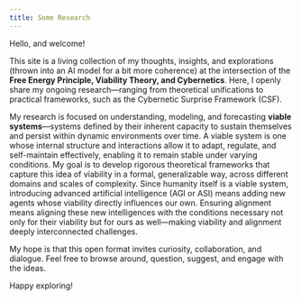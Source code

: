 ```yaml
---
title: Some Research
---
```

	
Hello, and welcome!

This site is a living collection of my thoughts, insights, and explorations (thrown into an AI model for a bit more coherence) at the intersection of the **Free Energy Principle, Viability Theory, and Cybernetics**. Here, I openly share my ongoing research—ranging from theoretical unifications to practical frameworks, such as the Cybernetic Surprise Framework (CSF).

My research is focused on understanding, modeling, and forecasting **viable systems**—systems defined by their inherent capacity to sustain themselves and persist within dynamic environments over time. A viable system is one whose internal structure and interactions allow it to adapt, regulate, and self-maintain effectively, enabling it to remain stable under varying conditions. My goal is to develop rigorous theoretical frameworks that capture this idea of viability in a formal, generalizable way, across different domains and scales of complexity. Since humanity itself is a viable system, introducing advanced artificial intelligence (AGI or ASI) means adding new agents whose viability directly influences our own. Ensuring alignment means aligning these new intelligences with the conditions necessary not only for their viability but for ours as well—making viability and alignment deeply interconnected challenges.

My hope is that this open format invites curiosity, collaboration, and dialogue. Feel free to browse around, question, suggest, and engage with the ideas.

Happy exploring!